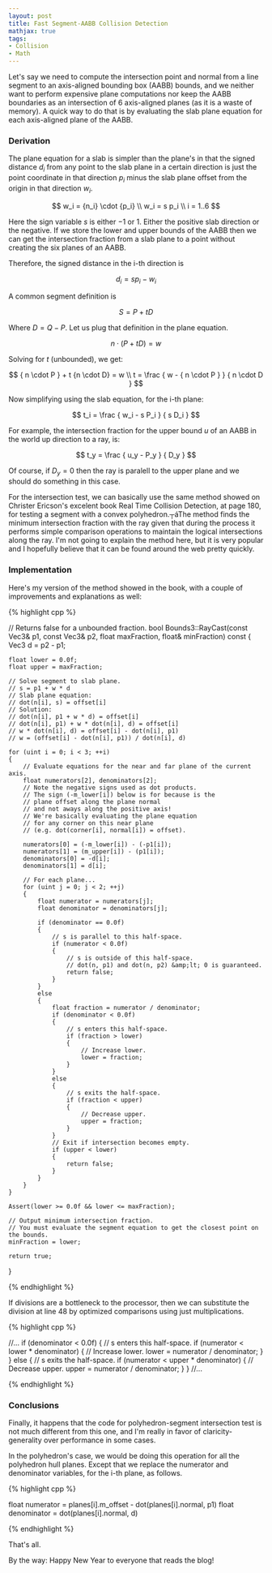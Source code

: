 ```yaml
---
layout: post
title: Fast Segment-AABB Collision Detection
mathjax: true
tags:
- Collision
- Math
---
```


Let's say we need to compute the intersection point and normal from a line segment to an axis-aligned bounding box (AABB) bounds, and we neither want to perform expensive plane computations nor keep the AABB boundaries as an intersection of 6 axis-aligned planes (as it is a waste of memory). A quick way to do that is by evaluating the slab plane equation for each axis-aligned plane of the AABB.

### Derivation

The plane equation for a slab is simpler than the plane's in that the signed distance $d_i$ from any point to the slab plane in a certain direction is just the point coordinate in that direction $p_i$ minus the slab plane offset from the origin in that direction $w_i$.

$$ w_i = {n_i} \cdot {p_i} \\ 
w_i = s p_i \\
i = 1..6 $$

Here the sign variable $s$ is either $-1$ or $1$. Either the positive slab direction or the negative. If we store the lower and upper bounds of the AABB then we can get the intersection fraction from a slab plane to a point without creating the six planes of an AABB.

Therefore, the signed distance in the i-th direction is

$$ d_i = s p_i - w_i $$

A common segment definition is  

$$ S = P + t D $$

Where $D = Q - P$. Let us plug that definition in the plane equation. 

$$ 
{n} \cdot (P + t D) = w
$$

Solving for $t$ (unbounded), we get:

$$
{ n \cdot P } + t {n \cdot D} = w \\
t = \frac { w - { n \cdot P } } { n \cdot D }
$$

Now simplifying using the slab equation, for the i-th plane:

$$ t_i = \frac { w_i - s P_i } { s D_i } $$

For example, the intersection fraction for the upper bound $u$ of an AABB in the world up direction to a ray, is:

$$ t_y = \frac { u_y - P_y } { D_y } $$

Of course, if $D_y = 0$ then the ray is paralell to the upper plane and we should do something in this case.

For the intersection test, we can basically use the same method showed on Christer Ericson's excelent book Real Time Collision Detection, at page 180, for testing a segment with a convex polyhedron.┬áThe method finds the minimum intersection fraction with the ray given that during the process it performs simple comparison operations to maintain the logical intersections along the ray. I'm not going to explain the method here, but it is very popular and I hopefully believe that it can be found around the web pretty quickly.

### Implementation

Here's my version of the method showed in the book, with a couple of improvements and explanations as well:

{% highlight cpp %}

// Returns false for a unbounded fraction.
bool Bounds3::RayCast(const Vec3& p1, const Vec3& p2, float maxFraction, float& minFraction) const
{
	Vec3 d = p2 - p1;

	float lower = 0.0f;
	float upper = maxFraction;

	// Solve segment to slab plane.
	// s = p1 + w * d
	// Slab plane equation:
	// dot(n[i], s) = offset[i]
	// Solution:
	// dot(n[i], p1 + w * d) = offset[i]
	// dot(n[i], p1) + w * dot(n[i], d) = offset[i]
	// w * dot(n[i], d) = offset[i] - dot(n[i], p1)
	// w = (offset[i] - dot(n[i], p1)) / dot(n[i], d)

	for (uint i = 0; i < 3; ++i)
	{
		// Evaluate equations for the near and far plane of the current axis.
		float numerators[2], denominators[2];
		// Note the negative signs used as dot products.
		// The sign (-m_lower[i]) below is for because is the
		// plane offset along the plane normal
		// and not aways along the positive axis!
		// We're basically evaluating the plane equation
		// for any corner on this near plane
		// (e.g. dot(corner[i], normal[i]) = offset).

		numerators[0] = (-m_lower[i]) - (-p1[i]);
		numerators[1] = (m_upper[i]) - (p1[i]);
		denominators[0] = -d[i];
		denominators[1] = d[i];

		// For each plane...
		for (uint j = 0; j < 2; ++j)
		{
			float numerator = numerators[j];
			float denominator = denominators[j];

			if (denominator == 0.0f)
			{
				// s is parallel to this half-space.
				if (numerator < 0.0f)
				{
					// s is outside of this half-space.
					// dot(n, p1) and dot(n, p2) &amp;lt; 0 is guaranteed.
					return false;
				}
			}
			else
			{
				float fraction = numerator / denominator;
				if (denominator < 0.0f)
				{
					// s enters this half-space.
					if (fraction > lower)
					{
						// Increase lower.
						lower = fraction;
					}
				}
				else
				{
					// s exits the half-space.
					if (fraction < upper)
					{
						// Decrease upper.
						upper = fraction;
					}
				}
				// Exit if intersection becomes empty.
				if (upper < lower)
				{
					return false;
				}
			}
		}
	}

	Assert(lower >= 0.0f && lower <= maxFraction);
	
	// Output minimum intersection fraction.
	// You must evaluate the segment equation to get the closest point on the bounds.
	minFraction = lower;

	return true;
}

{% endhighlight %}

If divisions are a bottleneck to the processor, then we can substitute the division at line 48 by optimized comparisons using just multiplications.

{% highlight cpp %}

//...
if (denominator < 0.0f)
{
	// s enters this half-space.
	if (numerator < lower * denominator)
	{
		// Increase lower.
		lower = numerator / denominator;
	}
}
else
{
	// s exits the half-space.
	if (numerator < upper * denominator)
	{
		// Decrease upper.
		upper = numerator / denominator;
	}
}
//...

{% endhighlight %}

### Conclusions

Finally, it happens that the code for polyhedron-segment intersection test is not much different from this one, and I'm really in favor of claricity-generality over performance in some cases.

In the polyhedron's case, we would be doing this operation for all the polyhedron hull planes. Except that we replace the numerator and denominator variables, for the i-th plane, as follows.

{% highlight cpp %}

float numerator = planes[i].m_offset - dot(planes[i].normal, p1)
float denominator = dot(planes[i].normal, d)

{% endhighlight %}

That's all.

By the way: Happy New Year to everyone that reads the blog!